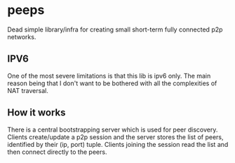 # peeps

Dead simple library/infra for creating small short-term fully connected p2p networks.

## IPV6

One of the most severe limitations is that this lib is ipv6 only. The main reason being that I don't want to be bothered with all the complexities of NAT traversal.

## How it works

There is a central bootstrapping server which is used for peer discovery. Clients create/update a p2p session and the server stores the list of peers, identified by their (ip, port) tuple. Clients joining the session read the list and then connect directly to the peers.